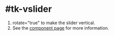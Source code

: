 #tk-vslider
============
1. rotate="true" to make the slider vertical. 
1. See the [component page](http://www.polymer-project.org/docs/elements/paper-elements.html#paper-slider) for more information.
